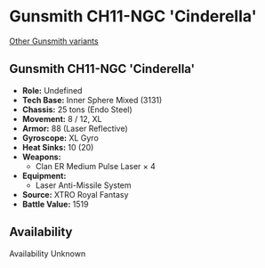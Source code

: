 # Gunsmith CH11-NGC 'Cinderella'

[Other Gunsmith variants](../gunsmith.md)

## Gunsmith CH11-NGC 'Cinderella'
- **Role:** Undefined
- **Tech Base:** Inner Sphere Mixed (3131)
- **Chassis:** 25 tons (Endo Steel)
- **Movement:** 8 / 12, XL
- **Armor:** 88 (Laser Reflective)
- **Gyroscope:** XL Gyro
- **Heat Sinks:** 10 (20)
- **Weapons:**
  - Clan ER Medium Pulse Laser × 4
- **Equipment:**
  - Laser Anti-Missile System
- **Source:** XTRO Royal Fantasy
- **Battle Value:** 1519

## Availability

Availability Unknown

